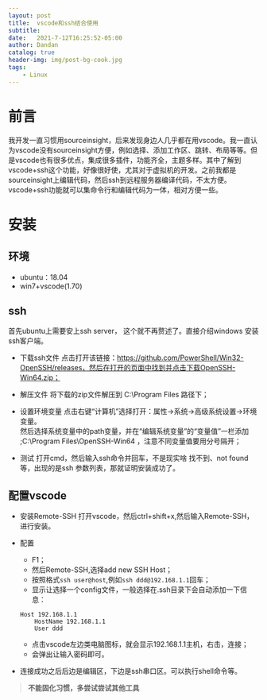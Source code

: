```yaml
---
layout: post
title:  vscode和ssh结合使用
subtitle:
date:   2021-7-12T16:25:52-05:00
author: Dandan
catalog: true
header-img: img/post-bg-cook.jpg
tags:
    - Linux
---
```

# 前言
我开发一直习惯用sourceinsight，后来发现身边人几乎都在用vscode。我一直认为vscode没有sourceinsight方便，例如选择、添加工作区、跳转、布局等等。但是vscode也有很多优点，集成很多插件，功能齐全，主题多样。其中了解到vscode+ssh这个功能，好像很好使，尤其对于虚拟机的开发。之前我都是sourceinsight上编辑代码，然后ssh到远程服务器编译代码，不太方便。vscode+ssh功能就可以集命令行和编辑代码为一体，相对方便一些。

# 安装
## 环境
- ubuntu：18.04
- win7+vscode(1.70)
## ssh
首先ubuntu上需要安上ssh server， 这个就不再赘述了。直接介绍windows 安装ssh客户端。  
- 下载ssh文件
点击打开该链接：https://github.com/PowerShell/Win32-OpenSSH/releases，然后在打开的页面中找到并点击下载OpenSSH-Win64.zip；

- 解压文件
将下载的zip文件解压到 C:\Program Files 路径下；

- 设置环境变量
点击右键“计算机”选择打开：属性->系统->高级系统设置->环境变量。  
然后选择系统变量中的path变量，并在“编辑系统变量”的“变量值”一栏添加 ;C:\Program Files\OpenSSH-Win64 ，注意不同变量值要用分号隔开；

- 测试
打开cmd，然后输入ssh命令并回车，不是现实啥 找不到、not found等，出现的是ssh 参数列表，那就证明安装成功了。

## 配置vscode
- 安装Remote-SSH
打开vscode，然后ctrl+shift+x,然后输入Remote-SSH， 进行安装。

- 配置
    - F1；
    - 然后Remote-SSH,选择add new  SSH Host；
    - 按照格式`ssh user@host`,例如`ssh ddd@192.168.1.1`回车；
    - 显示让选择一个config文件，一般选择在.ssh目录下会自动添加一下信息：
    ```
    Host 192.168.1.1
        HostName 192.168.1.1
        User ddd
    ```
    - 点击vscode左边类电脑图标，就会显示192.168.1.1主机，右击，连接；
    - 会弹出让输入密码即可。

- 连接成功之后后边是编辑区，下边是ssh串口区。可以执行shell命令等。 


> **不能固化习惯，多尝试尝试其他工具**
